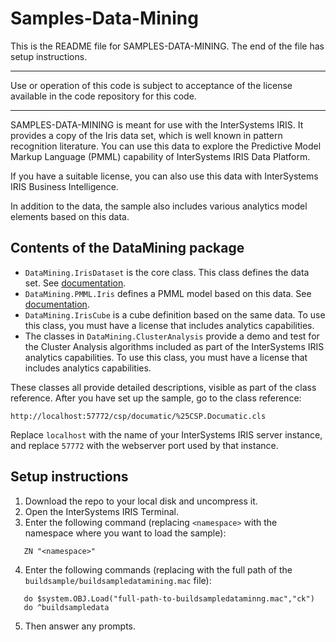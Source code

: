 # Samples-Data-Mining
This is the README file for SAMPLES-DATA-MINING. 
The end of the file has setup instructions.

---
Use or operation of this code is subject to acceptance of the license available in the code repository for this code.

---
SAMPLES-DATA-MINING is meant for use with the InterSystems IRIS. It provides a copy of the 
Iris data set, which is well known in pattern recognition literature. You can use this data 
to explore the Predictive Model Markup Language (PMML) capability of InterSystems IRIS Data 
Platform. 

If you have a suitable license, you can also use this data with InterSystems IRIS Business Intelligence.

In addition to the data, the sample also includes various analytics model elements based on this data.

## Contents of the DataMining package

* `DataMining.IrisDataset` is the core class. This class defines the data set. See [documentation](http://docs.intersystems.com/irislatest?KEY=APMML). 
* `DataMining.PMML.Iris` defines a PMML model based on this data. See [documentation](http://docs.intersystems.com/irislatest?KEY=APMML).
* `DataMining.IrisCube` is a cube definition based on the same data. To use this class, 
  you must have a license that includes analytics capabilities. 
* The classes in `DataMining.ClusterAnalysis` provide a demo and test for the Cluster Analysis 
  algorithms included as part of the InterSystems IRIS analytics capabilities. To use this class, 
  you must have a license that includes analytics capabilities. 

These classes all provide detailed descriptions, visible as part of the class reference.
After you have set up the sample, go to the class reference:
```
http://localhost:57772/csp/documatic/%25CSP.Documatic.cls
```
Replace `localhost` with the name of your InterSystems IRIS server instance, and replace `57772` with the
webserver port used by that instance.

## Setup instructions

1. Download the repo to your local disk and uncompress it.
2. Open the InterSystems IRIS Terminal.
3. Enter the following command (replacing `<namespace>` with the namespace where you want to load the sample):
```
   ZN "<namespace>"
```
4. Enter the following commands (replacing with the full path of the `buildsample/buildsampledatamining.mac` file):
```
   do $system.OBJ.Load("full-path-to-buildsampledataminng.mac","ck")
   do ^buildsampledata
```
5. Then answer any prompts.

